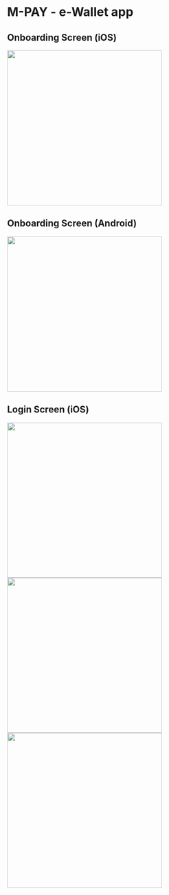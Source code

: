 # M-PAY - e-Wallet app

## Onboarding Screen (iOS)

<img src="https://user-images.githubusercontent.com/52300436/194390351-dbcf889c-acc0-4501-a786-9eef14c47d9c.png" width="360">

## Onboarding Screen (Android)

<img src="https://user-images.githubusercontent.com/52300436/194390539-d45ca287-35d7-4254-b9de-682bc9e9bcaa.png" width="360">

## Login Screen (iOS)

<img src="https://user-images.githubusercontent.com/52300436/194390630-946a40cf-ce71-4802-9f7a-fa468e86ca61.png" width="360">

<img src="https://user-images.githubusercontent.com/52300436/194390705-1e39cda3-d568-4cb7-b54d-c562586ce51a.png" width="360">

<img src="https://user-images.githubusercontent.com/52300436/194390762-9f4cb693-6871-4998-b9ea-680cc0a9ab7b.png" width="360">


